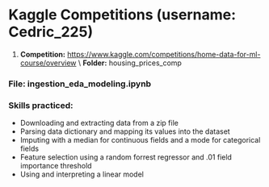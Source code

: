 ﻿# Kaggle Competitions (username: Cedric_225)
 
1. **Competition:** https://www.kaggle.com/competitions/home-data-for-ml-course/overview
   \\ **Folder:** housing_prices_comp
### File: ingestion_eda_modeling.ipynb
### Skills practiced:
  - Downloading and extracting data from a zip file
  - Parsing data dictionary and mapping its values into the dataset
  - Imputing with a median for continuous fields and a mode for categorical fields
  - Feature selection using a random forrest regressor and .01 field importance threshold
  - Using and interpreting a linear model










